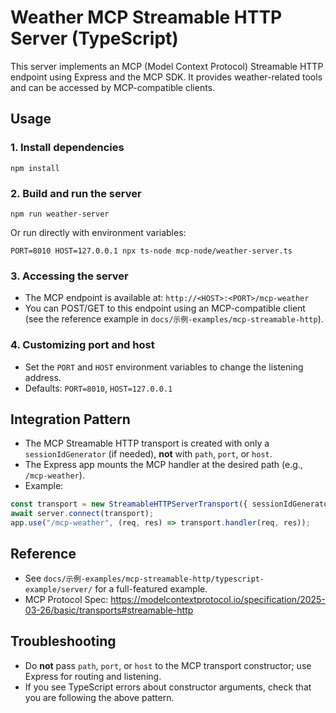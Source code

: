 # Weather MCP Streamable HTTP Server (TypeScript)

This server implements an MCP (Model Context Protocol) Streamable HTTP endpoint using Express and the MCP SDK. It provides weather-related tools and can be accessed by MCP-compatible clients.

## Usage

### 1. Install dependencies

```
npm install
```

### 2. Build and run the server

```
npm run weather-server
```

Or run directly with environment variables:

```
PORT=8010 HOST=127.0.0.1 npx ts-node mcp-node/weather-server.ts
```

### 3. Accessing the server

- The MCP endpoint is available at: `http://<HOST>:<PORT>/mcp-weather`
- You can POST/GET to this endpoint using an MCP-compatible client (see the reference example in `docs/示例-examples/mcp-streamable-http`).

### 4. Customizing port and host

- Set the `PORT` and `HOST` environment variables to change the listening address.
- Defaults: `PORT=8010`, `HOST=127.0.0.1`

## Integration Pattern

- The MCP Streamable HTTP transport is created with only a `sessionIdGenerator` (if needed), **not** with `path`, `port`, or `host`.
- The Express app mounts the MCP handler at the desired path (e.g., `/mcp-weather`).
- Example:

```ts
const transport = new StreamableHTTPServerTransport({ sessionIdGenerator: () => randomUUID() });
await server.connect(transport);
app.use("/mcp-weather", (req, res) => transport.handler(req, res));
```

## Reference
- See `docs/示例-examples/mcp-streamable-http/typescript-example/server/` for a full-featured example.
- MCP Protocol Spec: https://modelcontextprotocol.io/specification/2025-03-26/basic/transports#streamable-http

## Troubleshooting
- Do **not** pass `path`, `port`, or `host` to the MCP transport constructor; use Express for routing and listening.
- If you see TypeScript errors about constructor arguments, check that you are following the above pattern.
